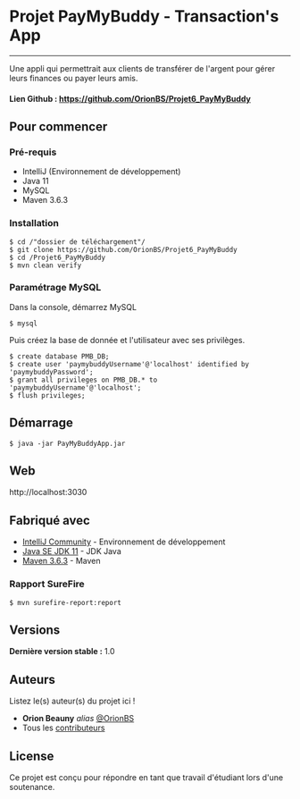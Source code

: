 # Projet PayMyBuddy - Transaction's App
***

Une appli qui permettrait aux clients de transférer de l'argent pour gérer leurs finances ou payer leurs amis.

#### Lien Github : https://github.com/OrionBS/Projet6_PayMyBuddy

## Pour commencer

### Pré-requis

- IntelliJ (Environnement de développement)
- Java 11
- MySQL
- Maven 3.6.3

### Installation

```
$ cd /"dossier de téléchargement"/
$ git clone https://github.com/OrionBS/Projet6_PayMyBuddy
$ cd /Projet6_PayMyBuddy
$ mvn clean verify
```
### Paramétrage MySQL

Dans la console, démarrez MySQL
```
$ mysql
```
Puis créez la base de donnée et l'utilisateur avec ses privilèges.
```
$ create database PMB_DB;
$ create user 'paymybuddyUsername'@'localhost' identified by 'paymybuddyPassword';
$ grant all privileges on PMB_DB.* to 'paymybuddyUsername'@'localhost';
$ flush privileges;
```


## Démarrage

```
$ java -jar PayMyBuddyApp.jar
```

## Web

http://localhost:3030

## Fabriqué avec

* [IntelliJ Community](https://www.jetbrains.com/idea/download/#section=windows) - Environnement de développement
* [Java SE JDK 11](https://www.oracle.com/java/technologies/javase-jdk11-downloads.html) - JDK Java
* [Maven 3.6.3](http://maven.apache.org/download.cgi) - Maven

### Rapport SureFire

```
$ mvn surefire-report:report
```

## Versions

**Dernière version stable :** 1.0

## Auteurs
Listez le(s) auteur(s) du projet ici !
* **Orion Beauny** _alias_ [@OrionBS](https://github.com/OrionBS)
* Tous les [contributeurs](https://github.com/OrionBS/Projet5_SafetyNet/contributors)

## License

Ce projet est conçu pour répondre en tant que travail d'étudiant lors d'une soutenance.


